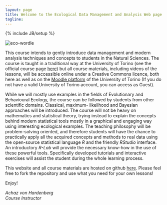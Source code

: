 ```yaml
---
layout: page
title: Welcome to the Ecological Data Management and Analysis Web page! 
tagline: 
---
```

{% include JB/setup %}

![eco-wordle](https://achazhardenberg.github.io/ecostats.co/assets/eco_wordle.jpg)  

This course intends to gently introduce data management and modern analysis techniques and concepts to students in the Natural Sciences. The course is taught in a traditional way at the University of Torino (see the official course page [here](http://naturali.campusnet.unito.it/do/corsi.pl/Show?_id=af34)) but all course materials, including videos of the lessons, will be accessible online under a Creative Commons licence, both here as well as on the [Moodle platform](http://naturali.i-learn.unito.it/course/view.php?id=74) of the University of Torino (If you do not have a valid University of Torino account, you can access as Guest).

While we will mostly use examples in the fields of Evolutionary and Behavioural Ecology, the course can be followed by students from other scientific domains. Classical, maximum- likelihood and Bayesian approaches will be introduced. The course will not be heavy on mathematics and statistical theory, trying instead to explain the concepts behind modern statistical tools mostly in a graphical and engaging way using interesting ecological examples. The teaching philosophy will be problem-solving oriented, and therefore students will have the chance to practically apply all the acquired concepts and methods to real data using the open-source statistical language *R* and the friendly *RStudio* interface. An introductory *R-Lab* will provide the necessary know-how in the use of these powerful tools. Specifically developed tutorials and interactive exercises will assist the student during the whole learning process.  
  
This website and all course materials are hosted on github [here](https://github.com/achazhardenberg/ecostats.co). Please feel free to fork the repository and use what you need for your own lessons!
  
Enjoy!  
  
*Achaz von Hardenberg*  
*Course Instructor*




